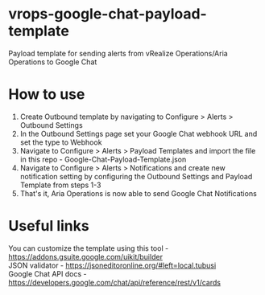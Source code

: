 # vrops-google-chat-payload-template
Payload template for sending alerts from vRealize Operations/Aria Operations to Google Chat

# How to use
1. Create Outbound template by navigating to Configure > Alerts > Outbound Settings
2. In the Outbound Settings page set your Google Chat webhook URL and set the type to Webhook
3. Navigate to Configure > Alerts > Payload Templates and import the file in this repo - Google-Chat-Payload-Template.json
4. Navigate to Configure > Alerts > Notifications and create new notification setting by configuring the Outbound Settings and Payload Template from steps 1-3
5. That's it, Aria Operations is now able to send Google Chat Notifications

# Useful links
You can customize the template using this tool - https://addons.gsuite.google.com/uikit/builder  
JSON validator - https://jsoneditoronline.org/#left=local.tubusi  
Google Chat API docs - https://developers.google.com/chat/api/reference/rest/v1/cards  

